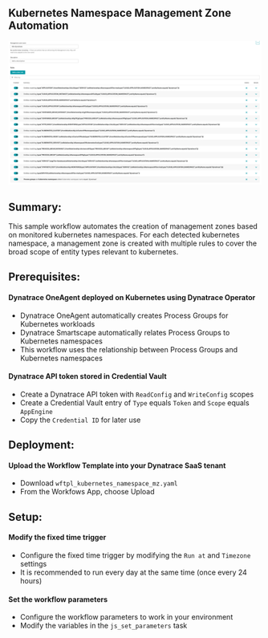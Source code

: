 ## Kubernetes Namespace Management Zone Automation
![Kubernetes Namespace](https://raw.githubusercontent.com/popecruzdt/dt-workflow-samples/main/kubernetes-namespace-mz/img/k8s-mz.png)

## Summary:
This sample workflow automates the creation of management zones based on monitored kubernetes namespaces.  For each detected kubernetes namespace, a management zone is created with multiple rules to cover the broad scope of entity types relevant to kubernetes.

## Prerequisites:
#### Dynatrace OneAgent deployed on Kubernetes using Dynatrace Operator
  * Dynatrace OneAgent automatically creates Process Groups for Kubernetes workloads
  * Dynatrace Smartscape automatically relates Process Groups to Kubernetes namespaces
  * This workflow uses the relationship between Process Groups and Kubernetes namespaces
#### Dynatrace API token stored in Credential Vault
  * Create a Dynatrace API token with `ReadConfig` and `WriteConfig` scopes
  * Create a Credential Vault entry of `Type` equals `Token` and `Scope` equals `AppEngine`
  * Copy the `Credential ID` for later use

## Deployment:
#### Upload the Workflow Template into your Dynatrace SaaS tenant
  * Download `wftpl_kubernetes_namespace_mz.yaml`
  * From the Workfows App, choose Upload 

## Setup:
#### Modify the fixed time trigger
  * Configure the fixed time trigger by modifying the `Run at` and `Timezone` settings
  * It is recommended to run every day at the same time (once every 24 hours)
#### Set the workflow parameters
  * Configure the workflow parameters to work in your environment
  * Modify the variables in the `js_set_parameters` task